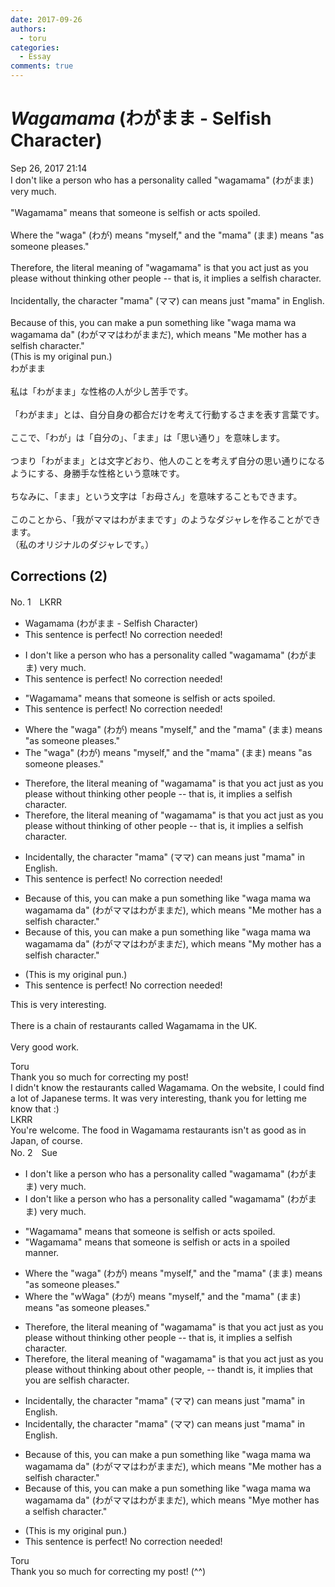 ```yaml
---
date: 2017-09-26
authors:
  - toru
categories:
  - Essay
comments: true
---
```


# <strong><em>Wagamama</strong></em> (わがまま - Selfish Character)
<div class="date">Sep 26, 2017 21:14</div>
<div id="post"><div id="body_show_ori">
I don't like a person who has a personality called "wagamama" (わがまま) very much.<br/><br/>"Wagamama" means that someone is selfish or acts spoiled.<br/><br/>Where the "waga" (わが) means "myself," and the "mama" (まま) means "as someone pleases."<br/><br/>Therefore, the literal meaning of "wagamama" is that you act just as you please without thinking other people -- that is, it implies a selfish character.<br/><br/>Incidentally, the character "mama" (ママ) can means just "mama" in English.<br/><br/>Because of this, you can make a pun something like "waga mama wa wagamama da" (わがママはわがままだ), which means "Me mother has a selfish character."<br/>(This is my original pun.)
</div></div>

<!-- more -->

<div id="post_ja"><div id="body_show_mo">
わがまま<br/><br/>私は「わがまま」な性格の人が少し苦手です。<br/><br/>「わがまま」とは、自分自身の都合だけを考えて行動するさまを表す言葉です。<br/><br/>ここで、「わが」は「自分の」、「まま」は「思い通り」を意味します。<br/><br/>つまり「わがまま」とは文字どおり、他人のことを考えず自分の思い通りになるようにする、身勝手な性格という意味です。<br/><br/>ちなみに、「まま」という文字は「お母さん」を意味することもできます。<br/><br/>このことから、「我がママはわがままです」のようなダジャレを作ることができます。<br/>（私のオリジナルのダジャレです。）
</div></div>

## Corrections (2)
<div id="block"><div class="first_name"> No. 1　<span class="just_name">LKRR</span></div><div id="block2">
<ul class="correction_field">
<li class="incorrect">Wagamama (わがまま - Selfish Character)</li>
<li class="corrected perfect">This sentence is perfect! No correction needed!</li>
</ul>
<ul class="correction_field">
<li class="incorrect">I don't like a person who has a personality called "wagamama" (わがまま) very much.</li>
<li class="corrected perfect">This sentence is perfect! No correction needed!</li>
</ul>
<ul class="correction_field">
<li class="incorrect">"Wagamama" means that someone is selfish or acts spoiled.</li>
<li class="corrected perfect">This sentence is perfect! No correction needed!</li>
</ul>
<ul class="correction_field">
<li class="incorrect">Where the "waga" (わが) means "myself," and the "mama" (まま) means "as someone pleases."</li>
<li class="corrected correct">
The "waga" (わが) means "myself," and the "mama" (まま) means "as someone pleases."
</li>
</ul>
<ul class="correction_field">
<li class="incorrect">Therefore, the literal meaning of "wagamama" is that you act just as you please without thinking other people -- that is, it implies a selfish character.</li>
<li class="corrected correct">
Therefore, the literal meaning of "wagamama" is that you act just as you please without thinking <span class="f_blue">of </span>other people -- that is, it implies a selfish character.
</li>
</ul>
<ul class="correction_field">
<li class="incorrect">Incidentally, the character "mama" (ママ) can means just "mama" in English.</li>
<li class="corrected perfect">This sentence is perfect! No correction needed!</li>
</ul>
<ul class="correction_field">
<li class="incorrect">Because of this, you can make a pun something like "waga mama wa wagamama da" (わがママはわがままだ), which means "Me mother has a selfish character."</li>
<li class="corrected correct">
Because of this, you can make a pun something like "waga mama wa wagamama da" (わがママはわがままだ), which means "M<span class="f_blue">y</span> mother has a selfish character."
</li>
</ul>
<ul class="correction_field">
<li class="incorrect">(This is my original pun.)</li>
<li class="corrected perfect">This sentence is perfect! No correction needed!</li>
</ul>
<p class="comment_small">
 This is very interesting.
 <br/>
 <br/>
 There is a chain of restaurants called Wagamama in the UK.
 <br/>
 <br/>
 Very good work.
</p>

</div><div class="name"><span class="just_name">Toru</span><br>
Thank you so much for correcting my post!<br/>I didn't know the restaurants called Wagamama. On the website, I could find a lot of Japanese terms. It was very interesting, thank you for letting me know that :)
</div>
<div class="name"><span class="just_name">LKRR</span><br>
You're welcome. The food in Wagamama restaurants isn't as good as in Japan, of course.
</div>
</div>
<div id="block"><div class="first_name"> No. 2　<span class="just_name">Sue</span></div><div id="block2">
<ul class="correction_field">
<li class="incorrect">I don't like a person who has a personality called "wagamama" (わがまま) very much.</li>
<li class="corrected correct">
I don't like a person who has a personality called "wagamama" (わがまま)<span class="f_gray"><span class="sline"> very much</span></span>.
</li>
</ul>
<ul class="correction_field">
<li class="incorrect">"Wagamama" means that someone is selfish or acts spoiled.</li>
<li class="corrected correct">
"Wagamama" means that someone is selfish or acts <span class="f_red">in a </span>spoiled<span class="f_red"> manner</span>.
</li>
</ul>
<ul class="correction_field">
<li class="incorrect">Where the "waga" (わが) means "myself," and the "mama" (まま) means "as someone pleases."</li>
<li class="corrected correct">
<span class="f_gray"><span class="sline">Where the </span></span>"<span class="f_gray"><span class="sline">w</span></span><span class="f_red">W</span>aga" (わが) means "myself," and <span class="f_gray"><span class="sline">the </span></span>"mama" (まま) means "as someone pleases."
</li>
</ul>
<ul class="correction_field">
<li class="incorrect">Therefore, the literal meaning of "wagamama" is that you act just as you please without thinking other people -- that is, it implies a selfish character.</li>
<li class="corrected correct">
Therefore, the literal meaning of "wagamama" is that you act just as you please without thinking <span class="f_red">ab</span>o<span class="f_red">u</span>t<span class="f_red"> ot</span>her people<span class="f_red">,</span> <span class="f_gray"><span class="sline">-- th</span></span>a<span class="f_red">nd</span><span class="f_gray"><span class="sline">t</span></span> i<span class="f_gray"><span class="sline">s, i</span></span>t implies <span class="f_red">th</span>a<span class="f_red">t</span> <span class="f_red">you are </span>selfish<span class="f_gray"><span class="sline"> character</span></span>.
</li>
</ul>
<ul class="correction_field">
<li class="incorrect">Incidentally, the character "mama" (ママ) can means just "mama" in English.</li>
<li class="corrected correct">
Incidentally, the character "mama" (ママ) can mean<span class="f_gray"><span class="sline">s</span></span> just "mama" in English.
</li>
</ul>
<ul class="correction_field">
<li class="incorrect">Because of this, you can make a pun something like "waga mama wa wagamama da" (わがママはわがままだ), which means "Me mother has a selfish character."</li>
<li class="corrected correct">
Because of this, you can make a pun something like "waga mama wa wagamama da" (わがママはわがままだ), which means "M<span class="f_red">y</span><span class="f_gray"><span class="sline">e</span></span> mother has a selfish character."
</li>
</ul>
<ul class="correction_field">
<li class="incorrect">(This is my original pun.)</li>
<li class="corrected perfect">This sentence is perfect! No correction needed!</li>
</ul>
</div><div class="name"><span class="just_name">Toru</span><br>
Thank you so much for correcting my post! (^^)
</div>
</div>
